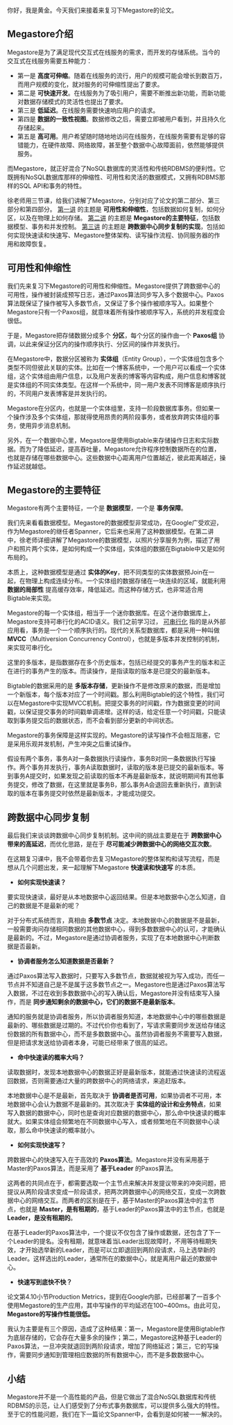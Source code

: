 你好，我是黄金。今天我们来接着来复习下Megastore的论文。

## Megastore介绍

Megastore是为了满足现代交互式在线服务的需求，而开发的存储系统。当今的交互式在线服务需要五种能力：

- 第一是 **高度可伸缩**。随着在线服务的流行，用户的规模可能会增长到数百万，而用户规模的变化，就对服务的可伸缩性提出了要求。
- 第二是 **可快速开发**。在线服务为了吸引用户，需要不断推出新功能，而新功能对数据存储模式的灵活性也提出了要求。
- 第三是 **低延迟**。在线服务需要快速响应用户的请求。
- 第四是 **数据的一致性视图**。数据修改之后，需要立即被用户看到，并且持久化存储起来。
- 第五是 **高可用**。用户希望随时随地地访问在线服务，在线服务需要有足够的容错能力，在硬件故障、网络故障，甚至整个数据中心故障面前，依然能够提供服务。

而Megastore，就正好混合了NoSQL数据库的灵活性和传统RDBMS的便利性。它既拥有NoSQL数据库那样的伸缩性、可用性和灵活的数据模式，又拥有RDBMS那样的SQL API和事务的特性。

徐老师用三节课，给我们讲解了Megastore，分别对应了论文的第二部分、第三部分和第四部分。 [第一讲](https://time.geekbang.org/column/article/439763) 的主题是 **可用性和伸缩性**，包括数据如何复制，如何分区，以及在物理上如何存储。 [第二讲](https://time.geekbang.org/column/article/441944) 的主题是 **Megastore的主要特征**，包括数据模型、事务和并发控制。 [第三讲](https://time.geekbang.org/column/article/444362) 的主题是 **跨数据中心同步复制的实现**，包括如何实现快速读和快速写、Megastore整体架构、读写操作流程、协同服务器的作用和故障恢复。

## 可用性和伸缩性

我们先来复习下Megastore的可用性和伸缩性。Megastore提供了跨数据中心的可用性，操作被封装成预写日志，通过Paxos算法同步写入多个数据中心。Paxos算法既保证了操作被写入多数节点，又保证了多个操作被顺序写入。如果整个Megastore只有一个Paxos组，就意味着所有操作被顺序写入，系统的并发程度会很低。

于是，Megastore把存储数据分成多个 **分区**，每个分区的操作由一个 **Paxos组** 协调，以此来保证分区内的操作顺序执行、分区间的操作并发执行。

在Megastore中，数据分区被称为 **实体组**（Entity Group），一个实体组包含多个类型不同但彼此关联的实体。比如在一个博客系统中，一个用户可以看成一个实体组，这个实体组由用户信息，以及用户发表的博客等内容构成，用户信息和博客就是实体组的不同实体类型。在这样一个系统中，同一用户发表不同博客是顺序执行的，不同用户发表博客是并发执行的。

Megastore在分区内，也就是一个实体组里，支持一阶段数据库事务。但如果一个操作涉及多个实体组，那就得使用昂贵的两阶段事务，或者放弃跨实体组的事务，使用异步消息机制。

另外，在一个数据中心里，Megastore是使用Bigtable来存储操作日志和实际数据。而为了降低延迟，提高吞吐量，Megastore允许程序控制数据所在的位置，也就是存储在哪些数据中心。这些数据中心距离用户位置越近，彼此距离越近，操作延迟就越低。

## Megastore的主要特征

Megastore有两个主要特征，一个是 **数据模型**，一个是 **事务保障**。

我们先来看看数据模型。Megastore的数据模型非常成功，在Google广受欢迎，作为Megastore的继任者Spanner，它后来也采用了这种数据模型。在第二讲中，徐老师详细讲解了Megastore的数据模型，以照片分享服务为例，描述了用户和照片两个实体，是如何构成一个实体组，实体组的数据在Bigtable中又是如何布局的。

本质上，这种数据模型是通过 **实体的Key**，把不同类型的实体数据预Join在一起，在物理上构成连续分布。一个实体组的数据存储在一块连续的区域，就能利用 **数据的局部性** 提高缓存效率，降低延迟。而这种存储方式，也非常适合用Bigtable来实现。

Megastore的每一个实体组，相当于一个迷你数据库。在这个迷你数据库上，Megastore支持可串行化的ACID语义。我们之前学习过， [可串行化](https://time.geekbang.org/column/article/428116) 指的是从外部应用看，事务是一个一个顺序执行的。现代的关系型数据库，都是采用一种叫做 **MVCC**（Multiversion Concurrency Control），也就是多版本并发控制的机制，来实现可串行化。

这里的多版本，是指数据存在多个历史版本，包括已经提交的事务产生的版本和正在进行的事务产生的版本。而读操作，是指读取的版本是已提交的最新版本。

Bigtable的数据采用的是 **多版本存储**，更新操作不是修改原来的数据，而是增加一个新版本，每个版本对应了一个时间戳。那么利用Bigtable的这个特性，我们可以在Megastore中实现MVCC机制。把提交事务的时间戳，作为数据变更的时间戳，以保证提交事务的时间戳单调递增。这样的话，给定任意一个时间戳，只能读取到事务提交后的数据状态，而不会看到部分更新的中间状态。

Megastore的事务保障是这样实现的。Megastore的读写操作不会相互阻塞，它是采用乐观并发机制，产生冲突之后重试操作。

假设有两个事务，事务A对一条数据执行读操作，事务B对同一条数据执行写操作。两个事务并发执行，事务A读取数据时，读取的版本是已提交的最新版本。等到事务A提交时，如果发现之前读取的版本不再是最新版本，就说明期间有其他事务提交，修改了数据，在这里就是事务B，那么事务A会退回去重新执行，直到读取的版本在事务提交时依然是最新版本，才能成功提交。

## 跨数据中心同步复制

最后我们来谈谈跨数据中心同步复制机制。这中间的挑战主要是在于 **跨数据中心带来的高延迟**，而优化思路，是在于 **尽可能减少跨数据中心的网络交互次数**。

在这期复习课中，我不会带着你去复习Megastore的整体架构和读写流程，而是想从几个问题出发，来一起理解下Megastore **快速读和快速写** 的本质。

- **如何实现快速读？**

要实现快速读，最好是从本地数据中心返回结果。但是本地数据中心怎么知道，自己的数据是不是最新的呢？

对于分布式系统而言，真相由 **多数节点** 决定。本地数据中心的数据是不是最新，一般需要询问存储相同数据的其他数据中心，得到多数数据中心的认可，才能确认是最新的。不过，Megastore是通过协调者服务，实现了在本地数据中心判断数据是否最新。

- **协调者服务怎么知道数据是否最新？**

通过Paxos算法写入数据时，只要写入多数节点，数据就被视为写入成功，而任一节点并不知道自己是不是属于这多数节点之一。Megastore也是通过Paxos算法写入数据，不过在收到多数数据中心的写入确认后，Megastore并没有结束写入操作，而是 **同步通知剩余的数据中心，它们的数据不是最新版本**。

通知的服务就是协调者服务，所以协调者服务知道，本地数据中心中的哪些数据是最新的、哪些数据是过期的。不过代价你也看到了，写请求需要同步发送给存储这份数据的所有数据中心，而不是多数数据中心。虽然协调者服务不需要写入数据，但是把请求发送给协调者本身，可能已经带来了很高的延迟。

- **命中快速读的概率大吗？**

读取数据时，发现本地数据中心的数据正好是最新版本，就能通过快速读的流程返回数据，否则需要通过大量的跨数据中心的网络请求，来追赶版本。

本地数据中心是不是最新，首先取决于 **协调者是否可用**，如果协调者不可用，本地数据中心会认为数据不是最新的。其次取决于 **实体组的设计和业务特点**，如果写入数据的数据中心，同时也是查询对应数据的数据中心，那么命中快速读的概率就大。如果实体组会频繁地在不同数据中心写入，或者频繁地在不同数据中心读取，那么命中快速读的概率就小。

- **如何实现快速写？**

跨数据中心的快速写入在于高效的 **Paxos算法**。Megastore并没有采用基于Master的Paxos算法，而是采用了 **基于Leader** 的Paxos算法。

这两者的共同点在于，都需要选取一个主节点来解决并发提议带来的冲突问题，把提议从两阶段请求变成一阶段请求，把两次跨数据中心的网络交互，变成一次跨数据中心的网络交互。而两者的区别是在于，基于Master的Paxos算法中的主节点，也就是 **Master，是有租期的**，基于Leader的Paxos算法中的主节点，也就是 **Leader，是没有租期的**。

在基于Leader的Paxos算法中，一个提议不仅包含了操作或数据，还包含了下一个Leader的提名。没有租期，就意味着当Leader出现故障时，不用等待租期失效，才开始选举新的Leader，而是可以立即退回到两阶段请求，马上选举新的Leader。这样选出的Leader，通常所在的数据中心，就是离用户最近的数据中心。

- **快速写到底快不快？**

论文第4.10小节Production Metrics，提到在Google内部，已经部署了一百多个使用Megastore的生产应用，其中写操作的平均延迟在100~400ms。由此可见， **Megastore的写操作性能很低。**

我认为主要是有三个原因，造成了这种结果：第一，Megastore是使用Bigtable作为底层存储的，它会存在大量多余的操作；第二，Megastore这种基于Leader的Paxos算法，一旦冲突就退回到两阶段请求，增加了网络延迟；第三，它的写操作，需要同步通知到管理相应数据的所有数据中心，而不是多数数据中心。

## 小结

Megastore并不是一个高性能的产品，但是它做出了混合NoSQL数据库和传统RDBMS的示范，让人们感受到了分布式事务数据库，可以提供多么强大的特性。至于它的性能问题，我们在下一篇论文Spanner中，会看到是如何被一一解决的。